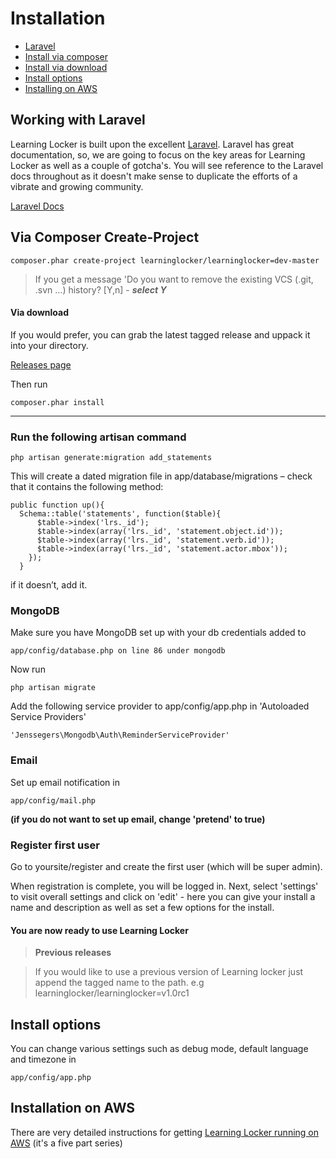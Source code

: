 Installation
============

- [Laravel](#laravel)
- [Install via composer](#install-composer)
- [Install via download](#install-composer_download)
- [Install options](#options)
- [Installing on AWS](#aws)

<a name="laravel"></a>
## Working with Laravel

Learning Locker is built upon the excellent [Laravel](http://laravel.com). Laravel has great documentation, so, we are going to focus on the 
key areas for Learning Locker as well as a couple of gotcha's. You will see reference to the Laravel docs throughout as it doesn't make
sense to duplicate the efforts of a vibrate and growing community.

[Laravel Docs](http://laravel.com/docs)

<a name="install-composer"></a>
## Via Composer Create-Project

    composer.phar create-project learninglocker/learninglocker=dev-master

> If you get a message 'Do you want to remove the existing VCS (.git, .svn ...) history? [Y,n] - ***select Y***


<a name="install-composer_download"></a>
#### Via download

If you would prefer, you can grab the latest tagged release and uppack it into your directory. 

[Releases page](https://github.com/LearningLocker/learninglocker/releases)

Then run

    composer.phar install

***

### Run the following artisan command 

    php artisan generate:migration add_statements

This will create a dated migration file in app/database/migrations – check that it contains the following method:

    public function up(){
      Schema::table('statements', function($table){
          $table->index('lrs._id');
          $table->index(array('lrs._id', 'statement.object.id'));
          $table->index(array('lrs._id', 'statement.verb.id'));
          $table->index(array('lrs._id', 'statement.actor.mbox'));
        });
      }

if it doesn’t, add it.

### MongoDB

Make sure you have MongoDB set up with your db credentials added to 

    app/config/database.php on line 86 under mongodb 

Now run

    php artisan migrate

Add the following service provider to app/config/app.php in 'Autoloaded Service Providers'

    'Jenssegers\Mongodb\Auth\ReminderServiceProvider'

### Email

Set up email notification in 

    app/config/mail.php 

**(if you do not want to set up email, change 'pretend' to true)**


### Register first user

Go to yoursite/register and create the first user (which will be super admin). 

When registration is complete, you will be logged in. Next, select 'settings' to visit overall settings and click on 'edit' - here you can give your install a name and description as well as set a few options for the install.

#### You are now ready to use Learning Locker

> **Previous releases**

> If you would like to use a previous version of Learning locker just append the tagged name to the path. e.g learninglocker/learninglocker=v1.0rc1

<a name="options"></a>
## Install options

You can change various settings such as debug mode, default language and timezone in 
    
    app/config/app.php

<a name="aws"></a>
## Installation on AWS

There are very detailed instructions for getting [Learning Locker running on AWS](http://cloudboffins.com/advanced-projects/learning-locker-lrs-free-server-part-1/) (it's a five part series)
